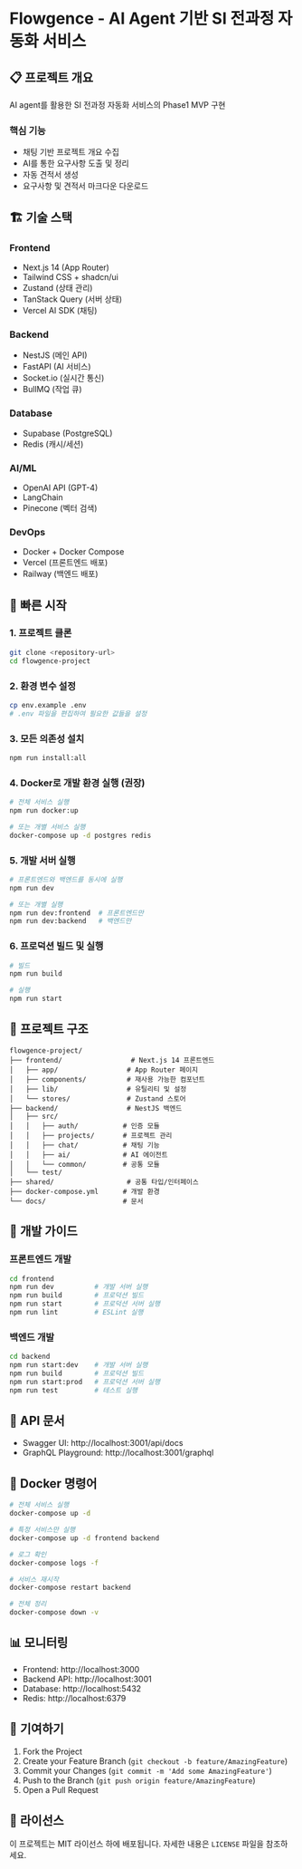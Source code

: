 # Flowgence - AI Agent 기반 SI 전과정 자동화 서비스

## 📋 프로젝트 개요
AI agent를 활용한 SI 전과정 자동화 서비스의 Phase1 MVP 구현

### 핵심 기능
- 채팅 기반 프로젝트 개요 수집
- AI를 통한 요구사항 도출 및 정리
- 자동 견적서 생성
- 요구사항 및 견적서 마크다운 다운로드

## 🏗️ 기술 스택

### Frontend
- Next.js 14 (App Router)
- Tailwind CSS + shadcn/ui
- Zustand (상태 관리)
- TanStack Query (서버 상태)
- Vercel AI SDK (채팅)

### Backend
- NestJS (메인 API)
- FastAPI (AI 서비스)
- Socket.io (실시간 통신)
- BullMQ (작업 큐)

### Database
- Supabase (PostgreSQL)
- Redis (캐시/세션)

### AI/ML
- OpenAI API (GPT-4)
- LangChain
- Pinecone (벡터 검색)

### DevOps
- Docker + Docker Compose
- Vercel (프론트엔드 배포)
- Railway (백엔드 배포)

## 🚀 빠른 시작

### 1. 프로젝트 클론
```bash
git clone <repository-url>
cd flowgence-project
```

### 2. 환경 변수 설정
```bash
cp env.example .env
# .env 파일을 편집하여 필요한 값들을 설정
```

### 3. 모든 의존성 설치
```bash
npm run install:all
```

### 4. Docker로 개발 환경 실행 (권장)
```bash
# 전체 서비스 실행
npm run docker:up

# 또는 개별 서비스 실행
docker-compose up -d postgres redis
```

### 5. 개발 서버 실행
```bash
# 프론트엔드와 백엔드를 동시에 실행
npm run dev

# 또는 개별 실행
npm run dev:frontend  # 프론트엔드만
npm run dev:backend   # 백엔드만
```

### 6. 프로덕션 빌드 및 실행
```bash
# 빌드
npm run build

# 실행
npm run start
```

## 📁 프로젝트 구조

```
flowgence-project/
├── frontend/                 # Next.js 14 프론트엔드
│   ├── app/                 # App Router 페이지
│   ├── components/          # 재사용 가능한 컴포넌트
│   ├── lib/                 # 유틸리티 및 설정
│   └── stores/              # Zustand 스토어
├── backend/                 # NestJS 백엔드
│   ├── src/
│   │   ├── auth/           # 인증 모듈
│   │   ├── projects/       # 프로젝트 관리
│   │   ├── chat/           # 채팅 기능
│   │   ├── ai/             # AI 에이전트
│   │   └── common/         # 공통 모듈
│   └── test/
├── shared/                  # 공통 타입/인터페이스
├── docker-compose.yml      # 개발 환경
└── docs/                   # 문서
```

## 🔧 개발 가이드

### 프론트엔드 개발
```bash
cd frontend
npm run dev          # 개발 서버 실행
npm run build        # 프로덕션 빌드
npm run start        # 프로덕션 서버 실행
npm run lint         # ESLint 실행
```

### 백엔드 개발
```bash
cd backend
npm run start:dev    # 개발 서버 실행
npm run build        # 프로덕션 빌드
npm run start:prod   # 프로덕션 서버 실행
npm run test         # 테스트 실행
```

## 📝 API 문서
- Swagger UI: http://localhost:3001/api/docs
- GraphQL Playground: http://localhost:3001/graphql

## 🐳 Docker 명령어

```bash
# 전체 서비스 실행
docker-compose up -d

# 특정 서비스만 실행
docker-compose up -d frontend backend

# 로그 확인
docker-compose logs -f

# 서비스 재시작
docker-compose restart backend

# 전체 정리
docker-compose down -v
```

## 📊 모니터링
- Frontend: http://localhost:3000
- Backend API: http://localhost:3001
- Database: http://localhost:5432
- Redis: http://localhost:6379

## 🤝 기여하기
1. Fork the Project
2. Create your Feature Branch (`git checkout -b feature/AmazingFeature`)
3. Commit your Changes (`git commit -m 'Add some AmazingFeature'`)
4. Push to the Branch (`git push origin feature/AmazingFeature`)
5. Open a Pull Request

## 📄 라이선스
이 프로젝트는 MIT 라이선스 하에 배포됩니다. 자세한 내용은 `LICENSE` 파일을 참조하세요.
